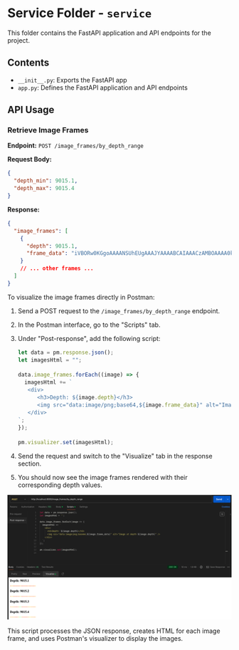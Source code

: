 # Service Folder - `service`

This folder contains the FastAPI application and API endpoints for the project.

## Contents

- `__init__.py`: Exports the FastAPI app
- `app.py`: Defines the FastAPI application and API endpoints

## API Usage

### Retrieve Image Frames

**Endpoint:** `POST /image_frames/by_depth_range`

**Request Body:**

```json
{
  "depth_min": 9015.1,
  "depth_max": 9015.4
}
```

**Response:**

```json
{
  "image_frames": [
    {
      "depth": 9015.1,
      "frame_data": "iVBORw0KGgoAAAANSUhEUgAAAJYAAAABCAIAAACzAMBOAAAA0klEQVR4nDXQTWfDYADA8d+sZISGhI6HlZSwHnbYrey4T7zL7t25hx5KWekOpbOSEBYanthO+QT/l5u/NwZq1pwI5JQ8E4ic6SjJaNmwoyUycGTCksiFFqSkzCm5o2bPCUQmzIi0BCoCW95H+jdTFjzSsCGlomBGRkfCE/jkgz01F3oeKLjS09GRjZQpaDhTM5AzH33OXMiIHGiIJBSjZ84XB1qWvLAismdNz4ojW4qxekHgh5TAABJSMhIGWmp6Mq40dOMo3NITeKUisuOXe0oK/5LxTNgeVdoEAAAAAElFTkSuQmCC"
    }
    // ... other frames ...
  ]
}
```

To visualize the image frames directly in Postman:

1. Send a POST request to the `/image_frames/by_depth_range` endpoint.
2. In the Postman interface, go to the "Scripts" tab.
3. Under "Post-response", add the following script:

   ```javascript
   let data = pm.response.json();
   let imagesHtml = "";

   data.image_frames.forEach((image) => {
     imagesHtml += `
      <div>
         <h3>Depth: ${image.depth}</h3>
         <img src="data:image/png;base64,${image.frame_data}" alt="Image at depth ${image.depth}" />
      </div>
   `;
   });

   pm.visualizer.set(imagesHtml);
   ```

4. Send the request and switch to the "Visualize" tab in the response section.
5. You should now see the image frames rendered with their corresponding depth values.

![frame visualization](screenshots/result.png)

This script processes the JSON response, creates HTML for each image frame, and uses Postman's visualizer to display the images.
